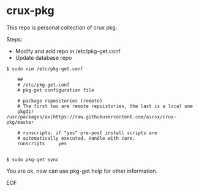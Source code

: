 # crux-pkg

This repo is personal collection of crux pkg.

Steps:
- Modify and add repo in /etc/pkg-get.conf
- Update database repo

```
$ sudo vim /etc/pkg-get.conf

	##
	# /etc/pkg-get.conf
	# pkg-get configuration file

	# package repositories (remote)
	# The first two are remote repoistories, the last is a local one
	pkgdir          /usr/packages/ax|https://raw.githubusercontent.com/aicsx/crux-pkg/master

	# runscripts: if "yes" pre-post install scripts are
	# automatically executed. Handle with care.
	runscripts     yes
	

$ sudo pkg-get sync 
```

You are ok, now can use pkg-get help for other information.

EOF
